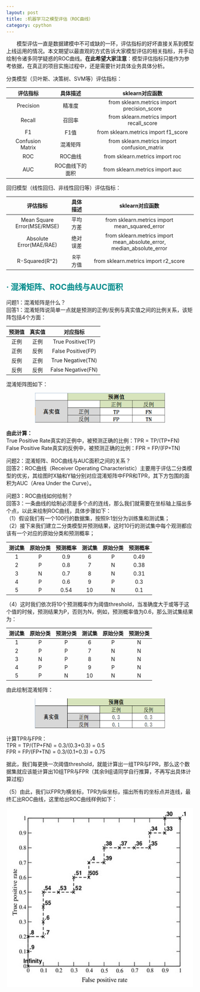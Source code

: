 ```yaml
---
layout: post
title: :机器学习之模型评估（ROC曲线）
category: cpython
---
```


&emsp;&emsp;模型评估一直是数据建模中不可或缺的一环，评估指标的好坏直接关系到模型上线运用的情况。本文期望以最直观的方式告诉大家模型评估的相关指标，并手动绘制令诸多同学疑惑的ROC曲线。**在此希望大家注意**：模型评估指标只能作为参考依据，在真正的项目实施过程中，还是需要针对具体业务具体分析。

分类模型（贝叶斯、决策树、SVM等）评估指标：
     
|评估指标  |具体描述  |sklearn对应函数  |  
|:----:|:----:|:----:|   
|Precision|精准度|from sklearn.metrics import precision_score|  
|Recall|召回率|from sklearn.metrics import recall_score|  
|F1|F1值|from sklearn.metrics import f1_score|  
|Confusion Matrix|混淆矩阵|from sklearn.metrics import confusion_matrix|  
|ROC|ROC曲线|from sklearn.metrics import roc|  
|AUC|ROC曲线下的面积|from sklearn.metrics import auc|  

回归模型（线性回归、非线性回归等）评估指标：  
   
|评估指标  |具体描述  |sklearn对应函数  |  
|:----:|:----:|:----:|  
|Mean Square Error(MSE/RMSE)|平均方差|from sklearn.metrics import mean_squared_error|  
|Absolute Error(MAE/RAE)|绝对误差|from sklearn.metrics import mean_absolute_error, median_absolute_error|  
|R-Squared(R^2)|R平方值|from sklearn.metrics import r2_score|     

## **<span style="color:#008B8B;">· 混淆矩阵、ROC曲线与AUC面积</span>**      
问题1：混淆矩阵是什么？    
回答1：混淆矩阵说简单一点就是预测的正例/反例与真实值之间的比例关系，该矩阵包括4个方面：       
         
|预测值 |真实值 |对应指标 |  
|:----:|:----:|:----:|
|正例|正例|True Positive(TP) |    
|正例|反例|False Positive(FP) |    
|反例|正例|True Negative(TN) |   
|反例|反例|False Negative(FN) |    

混淆矩阵图如下：    

<div align="center">
<img width="350" height="80" src="https://raw.githubusercontent.com/carrylaw/IMG/master/img_ml/sucai04.png" />
</div> 

**由此计算：**                 
True Positive Rate真实的正例中，被预测正确的比例：TPR = TP/(TP+FN)    
False Positive Rate真实的反例中，被预测正确的比例：FPR = FP/(FP+TN)                

问题2：混淆矩阵、ROC曲线与AUC面积之间的关系？           
回答2：ROC曲线（Receiver Operating Characteristic）主要用于评估二分类模型的优劣，其绘图时X轴和Y轴分别对应混淆矩阵中FPR和TPR，其下方包围的面积为AUC（Area Under the Curve）。

问题3：ROC曲线如何绘制？       
回答3：一条曲线的绘制必须是多个点的连线，那么我们就需要在坐标轴上描出多个点，以此来绘制ROC曲线，具体步骤如下：     
（1）假设我们有一个100行的数据集，按照9:1划分为训练集和测试集；       
（2）接下来我们建立二分类模型并预测结果，这时10行的测试集中每个观测都应该有一个对应的原始分类和预测概率；       

|测试集 |原始分类 |预测概率 |测试集 |原始分类 |预测概率 |
|:----:|:----:|:----:|:----:|:----:|:----:|
|1|P|0.9|6|P|0.49|
|2|P|0.8|7|N|0.38|
|3|N|0.7|8|N|0.31|
|4|P|0.6|9|P|0.3|
|5|P|0.54|10|N|0.1|   
 
（4）这时我们依次将10个预测概率作为阈值threshold，当准确度大于或等于这个值的时候，预测结果为P，否则为N，例如，预测概率值为0.6，那么测试集结果为：

|测试集 |原始分类 |预测分类 |测试集 |原始分类 |预测分类 |
|:----:|:----:|:----:|:----:|:----:|:----:|
|1|P|P|6|P|N|
|2|P|P|7|N|N|
|3|N|P|8|N|N|
|4|P|P|9|P|N|
|5|P|N|10|N|N|   

由此绘制混淆矩阵：   

<div align="center">
<img width="350" height="80" src="https://raw.githubusercontent.com/carrylaw/IMG/master/img_ml/sucai05.png" />
</div> 

计算TPR与FPR：     
TPR = TP/(TP+FN) = 0.3/(0.3+0.3) = 0.5   
FPR = FP/(FP+TN) = 0.3/(0.1+0.3) = 0.75

据此，我们每更换一次阈值threshold，就能计算出一组TPR与FPR，那么这个数据集就应该能计算出10组TPR与FPR（其余9组请同学自行推算，不再写出具体计算过程）    

（5）由此，我们以FPR为横坐标，TPR为纵坐标，描出所有的坐标点并连线，最终汇出ROC曲线，这里给出ROC曲线样例如下：  

<div align="center">
<img width="500" height="480" src="https://raw.githubusercontent.com/carrylaw/IMG/master/img_ml/sucai06.png" />
</div> 
       












